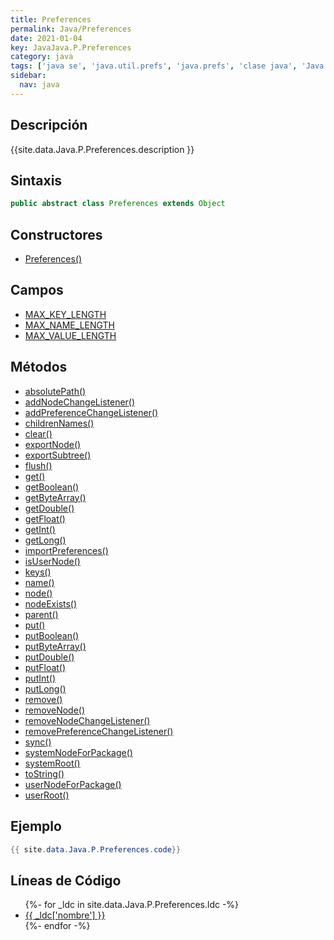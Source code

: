 ```yaml
---
title: Preferences
permalink: Java/Preferences
date: 2021-01-04
key: JavaJava.P.Preferences
category: java
tags: ['java se', 'java.util.prefs', 'java.prefs', 'clase java', 'Java 1.4']
sidebar: 
  nav: java
---
```


## Descripción
{{site.data.Java.P.Preferences.description }}

## Sintaxis
~~~java
public abstract class Preferences extends Object
~~~

## Constructores
* [Preferences()](/Java/Preferences/Preferences/)

## Campos
* [MAX_KEY_LENGTH](/Java/Preferences/MAX_KEY_LENGTH)
* [MAX_NAME_LENGTH](/Java/Preferences/MAX_NAME_LENGTH)
* [MAX_VALUE_LENGTH](/Java/Preferences/MAX_VALUE_LENGTH)

## Métodos
* [absolutePath()](/Java/Preferences/absolutePath)
* [addNodeChangeListener()](/Java/Preferences/addNodeChangeListener)
* [addPreferenceChangeListener()](/Java/Preferences/addPreferenceChangeListener)
* [childrenNames()](/Java/Preferences/childrenNames)
* [clear()](/Java/Preferences/clear)
* [exportNode()](/Java/Preferences/exportNode)
* [exportSubtree()](/Java/Preferences/exportSubtree)
* [flush()](/Java/Preferences/flush)
* [get()](/Java/Preferences/get)
* [getBoolean()](/Java/Preferences/getBoolean)
* [getByteArray()](/Java/Preferences/getByteArray)
* [getDouble()](/Java/Preferences/getDouble)
* [getFloat()](/Java/Preferences/getFloat)
* [getInt()](/Java/Preferences/getInt)
* [getLong()](/Java/Preferences/getLong)
* [importPreferences()](/Java/Preferences/importPreferences)
* [isUserNode()](/Java/Preferences/isUserNode)
* [keys()](/Java/Preferences/keys)
* [name()](/Java/Preferences/name)
* [node()](/Java/Preferences/node)
* [nodeExists()](/Java/Preferences/nodeExists)
* [parent()](/Java/Preferences/parent)
* [put()](/Java/Preferences/put)
* [putBoolean()](/Java/Preferences/putBoolean)
* [putByteArray()](/Java/Preferences/putByteArray)
* [putDouble()](/Java/Preferences/putDouble)
* [putFloat()](/Java/Preferences/putFloat)
* [putInt()](/Java/Preferences/putInt)
* [putLong()](/Java/Preferences/putLong)
* [remove()](/Java/Preferences/remove)
* [removeNode()](/Java/Preferences/removeNode)
* [removeNodeChangeListener()](/Java/Preferences/removeNodeChangeListener)
* [removePreferenceChangeListener()](/Java/Preferences/removePreferenceChangeListener)
* [sync()](/Java/Preferences/sync)
* [systemNodeForPackage()](/Java/Preferences/systemNodeForPackage)
* [systemRoot()](/Java/Preferences/systemRoot)
* [toString()](/Java/Preferences/toString)
* [userNodeForPackage()](/Java/Preferences/userNodeForPackage)
* [userRoot()](/Java/Preferences/userRoot)

## Ejemplo
~~~java
{{ site.data.Java.P.Preferences.code}}
~~~

## Líneas de Código
<ul>
{%- for _ldc in site.data.Java.P.Preferences.ldc -%}
   <li>
       <a href="{{_ldc['url'] }}">{{ _ldc['nombre'] }}</a>
   </li>
{%- endfor -%}
</ul>
